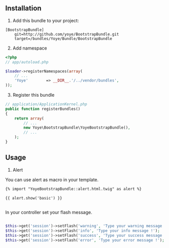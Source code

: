 ## Installation

1. Add this bundle to your project:

```
[BootstrapBundle]
    git=http://github.com/yoye/BootstrapBundle.git
    target=/bundles/Yoye/Bundle/BootstrapBundle

```

2. Add namespace

``` php
<?php
// app/autoload.php

$loader->registerNamespaces(array(
    // ...
    'Yoye'        => __DIR__.'/../vendor/bundles',
));
```

3. Register this bundle

``` php
// application/ApplicationKernel.php
public function registerBundles()
{
    return array(
        // ...
        new Yoye\BootstrapBundle\YoyeBootstrapBundle(),
        // ...
    );
}
```

## Usage

1. Alert

You can use alert as macro in your template.

``` html
{% import "YoyeBootstrapBundle::alert.html.twig" as alert %}

{{ alert.show('basic') }}
                
```

In your controller set your flash message.

``` php

$this->get('session')->setFlash('warning', 'Type your warning message !');
$this->get('session')->setFlash('info', 'Type your info message !');
$this->get('session')->setFlash('success', 'Type your success message !');
$this->get('session')->setFlash('error', 'Type your error message !');

```